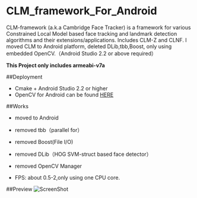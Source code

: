 # CLM_framework_For_Android
CLM-framework (a.k.a Cambridge Face Tracker) is a framework for various Constrained Local Model based face tracking and landmark detection algorithms and their extensions/applications. Includes CLM-Z and CLNF. I moved CLM to Android platform, deleted DLib,tbb,Boost, only using embedded OpenCV.（Android Studio 2.2 or above required）

**This Project only includes armeabi-v7a**

##Deployment
* Cmake + Android Studio 2.2 or higher
* OpenCV for Android can be found [HERE](https://github.com/Martin20150405/OpenCV4AndroidWithCmake)

##Works
* moved to Android
* removed tbb（parallel for）
* removed Boost(File I/O)
* removed DLib（HOG SVM-struct based face detector）
* removed OpenCV Manager

* FPS: about 0.5-2,only using one CPU core.

##Preview
![ScreenShot](https://github.com/Martin20150405/HelloCV/tree/master/CLM_framework_For_Android/screenshots/S61128-223114.jpg)
